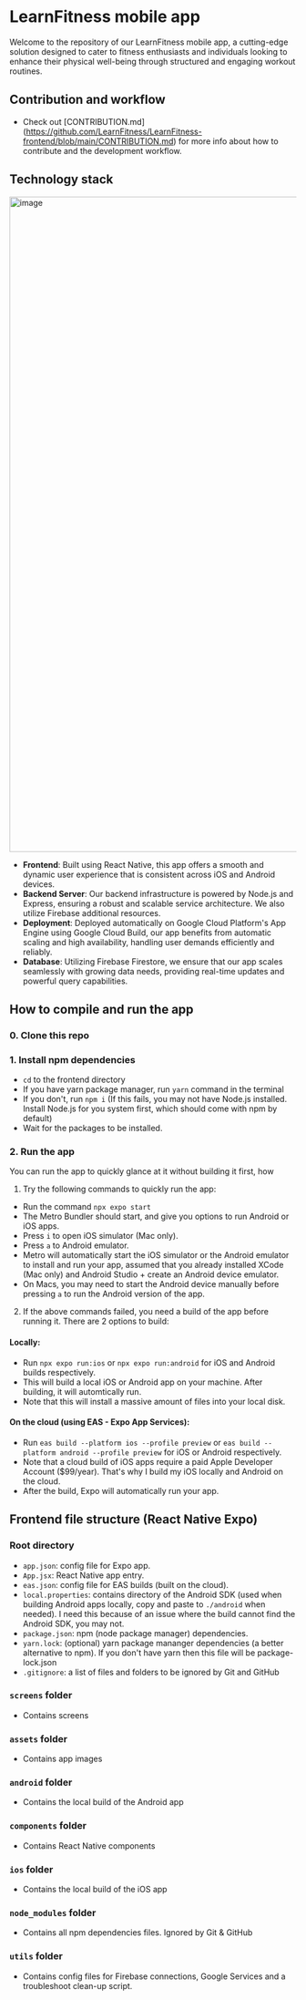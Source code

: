 # LearnFitness mobile app

Welcome to the repository of our LearnFitness mobile app, a cutting-edge solution designed to cater to fitness enthusiasts and individuals looking to enhance their physical well-being through structured and engaging workout routines.

## Contribution and workflow

- Check out [CONTRIBUTION.md] (https://github.com/LearnFitness/LearnFitness-frontend/blob/main/CONTRIBUTION.md) for more info about how to contribute and the development workflow.

## Technology stack

<img width="1150" alt="image" src="https://github.com/LearnFitness/LearnFitness-frontend/assets/35861939/9cf2088a-68c9-4c80-97e3-950cd916b362">

- **Frontend**: Built using React Native, this app offers a smooth and dynamic user experience that is consistent across iOS and Android devices.
- **Backend Server**: Our backend infrastructure is powered by Node.js and Express, ensuring a robust and scalable service architecture. We also utilize Firebase additional resources.
- **Deployment**: Deployed automatically on Google Cloud Platform's App Engine using Google Cloud Build, our app benefits from automatic scaling and high availability, handling user demands efficiently and reliably.
- **Database**: Utilizing Firebase Firestore, we ensure that our app scales seamlessly with growing data needs, providing real-time updates and powerful query capabilities.

## How to compile and run the app

### 0. Clone this repo

### 1. Install npm dependencies

- ```cd``` to the frontend directory
- If you have yarn package manager, run ```yarn``` command in the terminal
- If you don't, run ```npm i``` (If this fails, you may not have Node.js installed. Install Node.js for you system first, which should come with npm by default)
- Wait for the packages to be installed.

### 2. Run the app

You can run the app to quickly glance at it without building it first, how

1. Try the following commands to quickly run the app:

- Run the command ```npx expo start```
- The Metro Bundler should start, and give you options to run Android or iOS apps.
- Press ```i``` to open iOS simulator (Mac only).
- Press ```a``` to Android emulator.
- Metro will automatically start the iOS simulator or the Android emulator to install and run your app, assumed that you already installed XCode (Mac only) and Android Studio + create an Android device emulator.
- On Macs, you may need to start the Android device manually before pressing ```a``` to run the Android version of the app.

2. If the above commands failed, you need a build of the app before running it. There are 2 options to build:

#### Locally:

- Run ```npx expo run:ios``` or ```npx expo run:android``` for iOS and Android builds respectively.
- This will build a local iOS or Android app on your machine. After building, it will automtically run.
- Note that this will install a massive amount of files into your local disk.

#### On the cloud (using EAS - Expo App Services):

- Run ```eas build --platform ios --profile preview``` or ```eas build --platform android --profile preview``` for iOS or Android respectively.
- Note that a cloud build of iOS apps require a paid Apple Developer Account ($99/year). That's why I build my iOS locally and Android on the cloud.
- After the build, Expo will automatically run your app.

## Frontend file structure (React Native Expo)

### Root directory

- ```app.json```: config file for Expo app.
- ```App.jsx```: React Native app entry.
- ```eas.json```: config file for EAS builds (built on the cloud).
- ```local.properties```: contains directory of the Android SDK (used when building Android apps locally, copy and paste to ```./android``` when needed). I need this because of an issue where the build cannot find the Android SDK, you may not.
- ```package.json```: npm (node package manager) dependencies.
- ```yarn.lock```: (optional) yarn package mananger dependencies (a better alternative to npm). If you don't have yarn then this file will be package-lock.json
- ```.gitignore```: a list of files and folders to be ignored by Git and GitHub

### ```screens``` folder

- Contains screens

### ```assets``` folder

- Contains app images

### ```android``` folder

- Contains the local build of the Android app

### ```components``` folder

- Contains React Native components

### ```ios``` folder

- Contains the local build of the iOS app

### ```node_modules``` folder

- Contains all npm dependencies files. Ignored by Git & GitHub

### ```utils``` folder

- Contains config files for Firebase connections, Google Services and a troubleshoot clean-up script.
